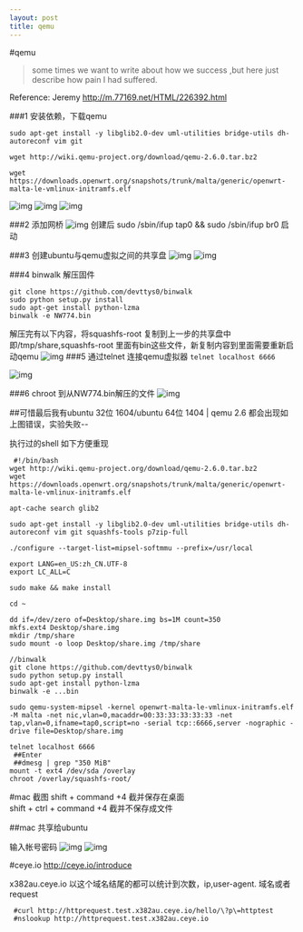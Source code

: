 ```yaml
---
layout: post
title: qemu 
---
```


#qemu
>some times we want to write about how we success ,but here just describe how pain I had suffered.

Reference: Jeremy <http://m.77169.net/HTML/226392.html>

###1 安装依赖，下载qemu 
```
sudo apt-get install -y libglib2.0-dev uml-utilities bridge-utils dh-autoreconf vim git

wget http://wiki.qemu-project.org/download/qemu-2.6.0.tar.bz2 

wget https://downloads.openwrt.org/snapshots/trunk/malta/generic/openwrt-malta-le-vmlinux-initramfs.elf

```

![img](../img/qemu_0.png)
![img](../img/qemu_1.png)
![img](../img/qemu_2.png)



###2  添加网桥
![img](../img/qemu_5.png)
创建后 sudo /sbin/ifup tap0 && sudo /sbin/ifup br0  启动

###3 创建ubuntu与qemu虚拟之间的共享盘
![img](../img/qemu_7.png)
![img](../img/qemu_6.png)

###4 binwalk 解压固件

```//binwalk
git clone https://github.com/devttys0/binwalk
sudo python setup.py install
sudo apt-get install python-lzma
binwalk -e NW774.bin
```
解压完有以下内容，将squashfs-root 复制到上一步的共享盘中即/tmp/share,squashfs-root 里面有bin这些文件，新复制内容到里面需要重新启动qemu
![img](../img/qemu_10.png)
###5 通过telnet 连接qemu虚拟器
`telnet localhost 6666`

![img](../img/qemu_8.png)

###6 chroot 到从NW774.bin解压的文件
![img](../img/qemu_9.png)

##可惜最后我有ubuntu 32位  1604/ubuntu 64位 1404 | qemu 2.6 都会出现如上图错误，实验失败--


执行过的shell 如下方便重现

```
 #!/bin/bash
wget http://wiki.qemu-project.org/download/qemu-2.6.0.tar.bz2
wget https://downloads.openwrt.org/snapshots/trunk/malta/generic/openwrt-malta-le-vmlinux-initramfs.elf

apt-cache search glib2

sudo apt-get install -y libglib2.0-dev uml-utilities bridge-utils dh-autoreconf vim git squashfs-tools p7zip-full

./configure --target-list=mipsel-softmmu --prefix=/usr/local

export LANG=en_US:zh_CN.UTF-8
export LC_ALL=C

sudo make && make install

cd ~

dd if=/dev/zero of=Desktop/share.img bs=1M count=350
mkfs.ext4 Desktop/share.img
mkdir /tmp/share
sudo mount -o loop Desktop/share.img /tmp/share

//binwalk
git clone https://github.com/devttys0/binwalk
sudo python setup.py install
sudo apt-get install python-lzma
binwalk -e ...bin

sudo qemu-system-mipsel -kernel openwrt-malta-le-vmlinux-initramfs.elf -M malta -net nic,vlan=0,macaddr=00:33:33:33:33:33 -net tap,vlan=0,ifname=tap0,script=no -serial tcp::6666,server -nographic -drive file=Desktop/share.img

telnet localhost 6666
 ##Enter
 ##dmesg | grep "350 MiB"
mount -t ext4 /dev/sda /overlay
chroot /overlay/squashfs-root/
```

#mac 截图
shift + command +4   截并保存在桌面   
shift + ctrl + command +4 截并不保存成文件

##mac 共享给ubuntu

输入帐号密码
![img](../img/qemu_3.png)
![img](../img/qemu_4.png)

#ceye.io
<http://ceye.io/introduce>

x382au.ceye.io  以这个域名结尾的都可以统计到次数，ip,user-agent.
域名或者request

```
 #curl http://httprequest.test.x382au.ceye.io/hello/\?p\=httptest
 #nslookup http://httprequest.test.x382au.ceye.io
```
 


